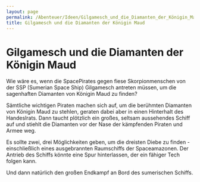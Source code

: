 ```yaml
---
layout: page
permalink: /Abenteuer/Ideen/Gilgamesch_und_die_Diamanten_der_Königin_Maud
title: Gilgamesch und die Diamanten der Königin Maud
---
```


# Gilgamesch und die Diamanten der Königin Maud

Wie wäre es, wenn die SpacePirates gegen fiese Skorpionmenschen von der SSP (Sumerian Space Ship) Gilgamesch antreten müssen, um die sagenhaften Diamanten von Königin Maud zu finden?

Sämtliche wichtigen Piraten machen sich auf, um die berühmten Diamanten von Königin Maud zu stehlen, geraten dabei aber in einen Hinterhalt des Handeslrats. Dann taucht plötzlich ein großes, seltsam aussehendes Schiff auf und stiehlt die Diamanten vor der Nase der kämpfenden Piraten und Armee weg.

Es sollte zwei, drei Möglichkeiten geben, um die dreisten Diebe zu finden - einschließlich eines ausgebrannten Raumschiffs der Spaceamazonen. Der Antrieb des Schiffs könnte eine Spur hinterlassen, der ein fähiger Tech folgen kann.

Und dann natürlich den großen Endkampf an Bord des sumerischen Schiffs.
